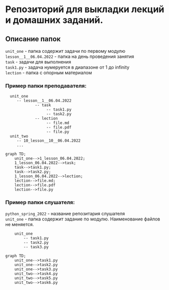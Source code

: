 # Репозиторий для выкладки лекций и домашних заданий.

## Описание папок
`unit_one` - папка содержит задачи по первому модулю  
`lesson__1__06.04.2022` - папка на день проведения занятия  
`task` - задачи для выполнения  
`task1.py` - задача нумеруется в диапазоне от 1 до infinity  
`lection` - папка с опорным материалом 

### Пример папки преподавателя:
```
  unit_one
     -- lesson__1__06.04.2022 
             -- task
                  -- task1.py
                  -- task2.py
             -- lection  
                  -- file.md
                  -- file.pdf
                  -- file.py
  unit_two
     -- 10_lesson__10__06.04.2022
     ...
```

```mermaid
graph TD;
    unit_one-->1_lesson_06.04.2022;
    1_lesson_06.04.2022-->task;
    task-->task1.py;
    task-->task2.py;
    1_lesson_06.04.2022-->lection;
    lection-->file.md;
    lection-->file.pdf
    lection-->file.py       
```


### Пример папки слушателя:
`python_spring_2022` - название репозитария слушателя  
`unit_one` - папка содержит задание по модулю. Наименование файлов не
меняется.

```
    unit_one
        -- task1.py
        -- task2.py
        -- task3.py
``` 

```mermaid
graph TD;
    unit_one-->task1.py
    unit_one-->task2.py
    unit_one-->task3.py
    unit_two-->task4.py
    unit_two-->task5.py
    unit_two-->task6.py
```

